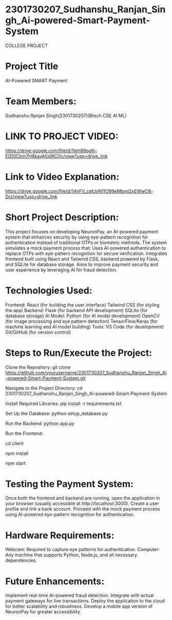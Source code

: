 # 2301730207_Sudhanshu_Ranjan_Singh_Ai-powered-Smart-Payment-System
COLLEGE PROJECT
# Project Title
AI-Powered SMART Payment 

# Team Members:
Sudhanshu Ranjan Singh(2301730207)(Btech CSE AI ML)

# LINK TO PROJECT VIDEO:
https://drive.google.com/file/d/1teh89qglh-ElZl0Cbm7H8kayA0sWCi1c/view?usp=drive_link

# Link to Video Explanation:
https://drive.google.com/file/d/14nFV_cefJvN11O99eMbmI2xEWwC6-Dct/view?usp=drive_link

# Short Project Description:
This project focuses on developing NeuronPay, an AI-powered payment system that enhances security by using eye-pattern recognition for authentication instead of traditional OTPs or biometric methods. The system simulates a mock payment process that:
Uses AI-powered authentication to replace OTPs with eye-pattern recognition for secure verification.
Integrates frontend built using React and Tailwind CSS, backend powered by Flask, and SQLite for database storage.
Aims to improve payment security and user experience by leveraging AI for fraud detection.

# Technologies Used:
Frontend:
React (for building the user interface)
Tailwind CSS (for styling the app)
Backend:
Flask (for backend API development)
SQLite (for database storage)
AI Model:
Python (for AI model development)
OpenCV (for image processing and eye pattern detection)
TensorFlow/Keras (for machine learning and AI model building)
Tools:
VS Code (for development)
Git/GitHub (for version control)

# Steps to Run/Execute the Project:
Clone the Repository:
git clone https://github.com/yourusername/2301730207_Sudhanshu_Ranjan_Singh_Ai-powered-Smart-Payment-System.git

Navigate to the Project Directory:
cd 2301730207_Sudhanshu_Ranjan_Singh_Ai-powered-Smart-Payment-System

Install Required Libraries:
pip install -r requirements.txt

Set Up the Database:
python setup_database.py

Run the Backend:
python app.py

Run the Frontend:

cd client

npm install

npm start

# Testing the Payment System:
Once both the frontend and backend are running, open the application in your browser (usually accessible at http://localhost:3000).
Create a user profile and link a bank account.
Proceed with the mock payment process using AI-powered eye-pattern recognition for authentication.

# Hardware Requirements:
Webcam: Required to capture eye patterns for authentication.
Computer: Any machine that supports Python, Node.js, and all necessary dependencies.

# Future Enhancements:
Implement real-time AI-powered fraud detection.
Integrate with actual payment gateways for live transactions.
Deploy the application to the cloud for better scalability and robustness.
Develop a mobile app version of NeuronPay for greater accessibility.
